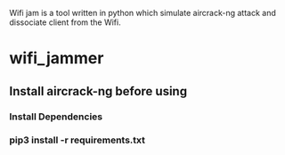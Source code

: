 Wifi jam is a tool written in python which simulate aircrack-ng attack and dissociate client from the Wifi.

# wifi_jammer
## Install aircrack-ng before using
### Install Dependencies
### pip3 install -r requirements.txt
